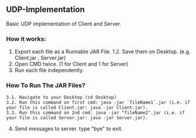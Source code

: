 ## UDP-Implementation
Basic UDP implementation of Client and Server.

### How it works:
  1. Export each file as a Runnable JAR File.
    1.2. Save them on Desktop. (e.g. Client.jar , Server.jar)
  2. Open CMD twice. (1 for Client and 1 for Server)
  3. Run each file independently.
  ### How To Run The JAR Files?
    3.1. Navigate to your Desktop (cd Desktop)
    3.2. Run this command on first cmd: java -jar `fileName1`.jar (i.e. if your file is called Client.jar: java -jar Client.jar).
    3.3. Run this command on 2nd cmd: java -jar "fileName2".jar (i.e. if your file is called Server.jar: java -jar Server.jar).
  4. Send messages to server. type "bye" to exit.

